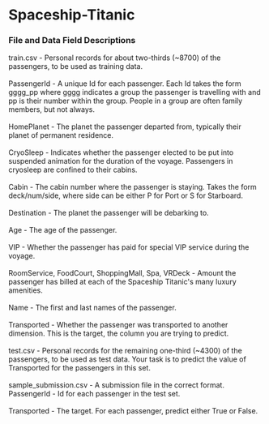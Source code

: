 # **Spaceship-Titanic**

### File and Data Field Descriptions

train.csv - Personal records for about two-thirds (~8700) of the passengers, to be used as training data.<br><br>
PassengerId - A unique Id for each passenger. Each Id takes the form gggg_pp where gggg indicates a group the passenger is travelling with and pp is their number within the group. People in a group are often family members, but not always.<br><br>
HomePlanet - The planet the passenger departed from, typically their planet of permanent residence.<br><br>
CryoSleep - Indicates whether the passenger elected to be put into suspended animation for the duration of the voyage. Passengers in cryosleep are confined to their cabins.<br><br>
Cabin - The cabin number where the passenger is staying. Takes the form deck/num/side, where side can be either P for Port or S for Starboard.<br><br>
Destination - The planet the passenger will be debarking to.<br><br>
Age - The age of the passenger.<br><br>
VIP - Whether the passenger has paid for special VIP service during the voyage.<br><br>
RoomService, FoodCourt, ShoppingMall, Spa, VRDeck - Amount the passenger has billed at each of the Spaceship Titanic's many luxury amenities.<br><br>
Name - The first and last names of the passenger.<br><br>
Transported - Whether the passenger was transported to another dimension. This is the target, the column you are trying to predict.<br><br>
test.csv - Personal records for the remaining one-third (~4300) of the passengers, to be used as test data. Your task is to predict the value of Transported for the passengers in this set.<br><br>
sample_submission.csv - A submission file in the correct format.
PassengerId - Id for each passenger in the test set.<br><br>
Transported - The target. For each passenger, predict either True or False.
